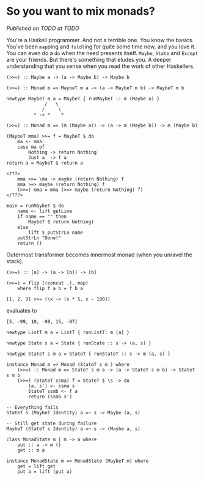 # So you want to mix monads?
<!-- began work on this on 06.07.2017 -->
_Published on TODO at TODO_

You're a Haskell programmer. And not a terrible one. You know the basics. You've
been `map`ping and `foldl`ing for quite some time now, and you love it. You can
even do a `do` when the need presents itself. `Maybe`, `State` and `Except` are
your friends. But there's something that eludes you. A deeper understanding that
you sense when you read the work of other Haskellers.


    (>>=) :: Maybe a -> (a -> Maybe b) -> Maybe b

    (>>=) :: Monad m => MaybeT m a -> (a -> MaybeT m b) -> MaybeT m b

    newtype MaybeT m a = MaybeT { runMaybeT :: m (Maybe a) }
                  /   \
                 /     \
              * -> *    *

    (>>=) :: Monad m => (m (Maybe a)) -> (a -> m (Maybe b)) -> m (Maybe b)

    (MaybeT mma) >>= f = MaybeT $ do
        ma <- mma
        case ma of
            Nothing -> return Nothing
            Just a  -> f a
    return a = MaybeT $ return a

    <???>
        mma >>= \ma -> maybe (return Nothing) f
        mma >=> maybe (return Nothing) f
        (>>=) mma = mma (>=> maybe (return Nothing) f)
    </???>

    main = runMaybeT $ do
        name <- lift getLine
        if name == "" then
            MaybeT $ return Nothing)
        else
            lift $ putStrLn name
        putStrLn "Done!"
        return ()

Outermost transformer becomes innermost monad (when you unravel the stack).

    (>>=) :: [a] -> (a -> [b]) -> [b]

    (>>=) = flip ((concat .). map)
        where flip f a b = f b a

    [1, 2, 3] >>= (\x -> [x * 5, x - 100])

evaluates to

    [5, -99, 10, -98, 15, -97]

    newtype ListT m a = ListT { runListT: m [a] }

    newtype State s a = State { runState :: s -> (a, s) }

    newtype StateT s m a = StateT { runStateT :: s -> m (a, s) }

    instance Monad m => Monad (StateT s m ) where
        (>>=) :: Monad m => StateT s m a -> (a -> StateT s m b) -> StateT s m b
        (>>=) (StateT ssma) f = StateT $ \s -> do
            (a, s') <- ssma s
            StateT ssmb <- f a
            return (ssmb s')

    -- Everything fails
    StateT s (MaybeT Identity) a =~ s -> Maybe (a, s)

    -- Still get state during failure
    MaybeT (StateT s Identity) a =~ s -> (Maybe a, s)

    class MonadState m | m -> a where
        put :: a -> m ()
        get :: m a

    instance MonadState m => MonadState (MaybeT m) where
        get = lift get
        put a = lift (put a)
